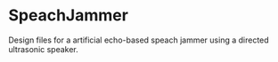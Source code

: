 # SpeachJammer
Design files for a artificial echo-based speach jammer using a directed ultrasonic speaker.
